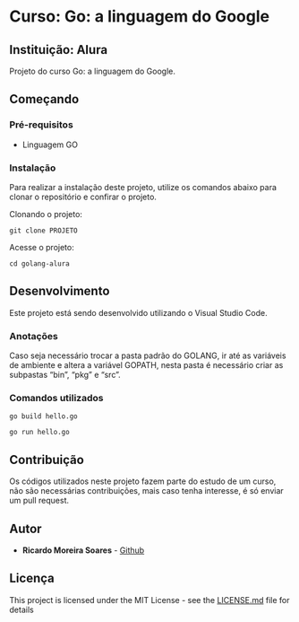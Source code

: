 # Curso: Go: a linguagem do Google

## Instituição: Alura

Projeto do curso Go: a linguagem do Google.

## Começando

### Pré-requisitos

-   Linguagem GO

### Instalação

Para realizar a instalação deste projeto, utilize os comandos abaixo para clonar o repositório e confirar o projeto.

Clonando o projeto:

```
git clone PROJETO
```

Acesse o projeto:

```
cd golang-alura
```

## Desenvolvimento

Este projeto está sendo desenvolvido utilizando o Visual Studio Code.

### Anotações

Caso seja necessário trocar a pasta padrão do GOLANG, ir até as variáveis de ambiente e altera a variável GOPATH, nesta pasta é necessário criar as subpastas “bin”, “pkg” e “src”.

### Comandos utilizados

```
go build hello.go

go run hello.go
```

## Contribuição

Os códigos utilizados neste projeto fazem parte do estudo de um curso, não são necessárias contribuições, mais caso tenha interesse, é só enviar um pull request.

## Autor

-   **Ricardo Moreira Soares** - [Github](https://github.com/ricardo87ms)

## Licença

This project is licensed under the MIT License - see the [LICENSE.md](LICENSE) file for details